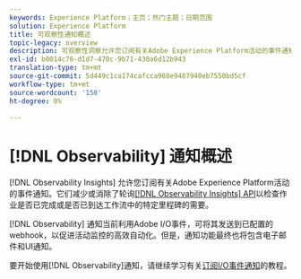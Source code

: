 ```yaml
---
keywords: Experience Platform；主页；热门主题；日期范围
solution: Experience Platform
title: 可观察性通知概述
topic-legacy: overview
description: 可观察性洞察允许您订阅有关Adobe Experience Platform活动的事件通知。 它们减少或消除了对可观察性分析API进行轮询的需求，以便检查作业是否已完成或是否已达到工作流中的特定里程碑。
exl-id: b0014c76-d1d7-470c-9b71-430a6d12b943
translation-type: tm+mt
source-git-commit: 5d449c1ca174cafcca988e9487940eb7550bd5cf
workflow-type: tm+mt
source-wordcount: '150'
ht-degree: 0%

---
```


# [!DNL Observability] 通知概述

[!DNL Observability Insights] 允许您订阅有关Adobe Experience Platform活动的事件通知。它们减少或消除了轮询[[!DNL Observability Insights] API](../api/overview.md)以检查作业是否已完成或是否已到达工作流中的特定里程碑的需要。

[!DNL Observability] 通知当前利用Adobe I/O事件，可将其发送到已配置的webhook，以促进活动监控的高效自动化。但是，通知功能最终也将包含电子邮件和UI通知。

要开始使用[!DNL Observability]通知，请继续学习有关[订阅I/O事件通知](./subscribe.md)的教程。
